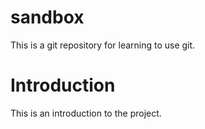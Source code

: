 sandbox
=======
This is a git repository for learning to use git.

Introduction
============
This is an introduction to the project.